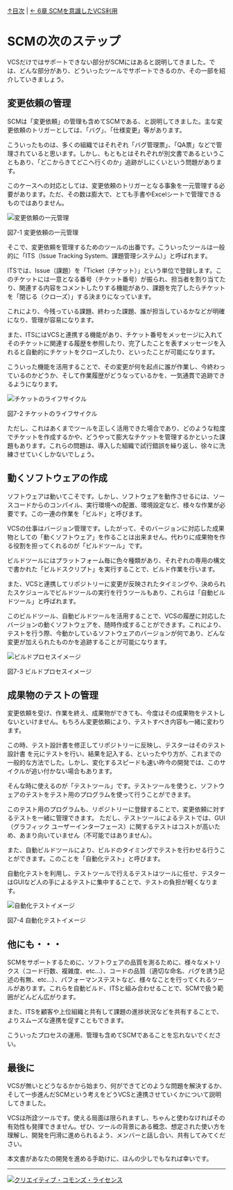 [↑目次](readme.md "目次") | [← 6章 SCMを意識したVCS利用](6.dance-with-scm.md "SCMを意識したVCS利用")

# SCMの次のステップ

VCSだけではサポートできない部分がSCMにはあると説明してきました。では、どんな部分があり、どういったツールでサポートできるのか、その一部を紹介していきましょう。

## 変更依頼の管理

SCMは「変更依頼」の管理も含めてSCMである、と説明してきました。主な変更依頼のトリガーとしては、「バグ」、「仕様変更」等があります。

こういったものは、多くの組織ではそれぞれ「バグ管理票」、「QA票」などで管理されていると思います。しかし、もともとはそれぞれが別文書であるということもあり、「どこからきてどこへ行くのか」追跡がしにくいという問題があります。

このケースへの対応としては、変更依頼のトリガーとなる事象を一元管理する必要があります。ただ、その数は膨大で、とても手書やExcelシートで管理できるものではありません。

![変更依頼の一元管理](images/chapter-7-1.jpg)

図7-1 変更依頼の一元管理

そこで、変更依頼を管理するためのツールの出番です。こういったツールは一般的に「ITS（Issue Tracking System、課題管理システム）」と呼ばれます。

ITSでは、Issue（課題）を「Ticket（チケット）」という単位で登録します。このチケットには一意となる番号（チケット番号）が振られ、担当者を割り当てたり、関連する内容をコメントしたりする機能があり、課題を完了したらチケットを「閉じる（クローズ）」する決まりになっています。

これにより、今残っている課題、終わった課題、誰が担当しているかなどが明確になり、管理が容易になります。

また、ITSにはVCSと連携する機能があり、チケット番号をメッセージに入れてそのチケットに関連する履歴を参照したり、完了したことを表すメッセージを入れると自動的にチケットをクローズしたり、といったことが可能になります。

こういった機能を活用することで、その変更が何を起点に誰が作業し、今終わっているのかどうか、そして作業履歴がどうなっているかを、一気通貫で追跡できるようになります。

![チケットのライフサイクル](images/chapter-7-2.jpg)

図7-2 チケットのライフサイクル

ただし、これはあくまでツールを正しく活用できた場合であり、どのような粒度でチケットを作成するかや、どうやって膨大なチケットを管理するかといった課題もあります。これらの問題は、導入した組織で試行錯誤を繰り返し、徐々に洗練させていくしかないでしょう。

## 動くソフトウェアの作成

ソフトウェアは動いてこそです。しかし、ソフトウェアを動作させるには、ソースコードからのコンパイル、実行環境への配置、環境設定など、様々な作業が必要です。この一連の作業を「ビルド」と呼びます。

VCSの仕事はバージョン管理です。したがって、そのバージョンに対応した成果物としての「動くソフトウェア」を作ることは出来ません。代わりに成果物を作る役割を担ってくれるのが「ビルドツール」です。

ビルドツールにはプラットフォーム毎に色々種類があり、それぞれの専用の構文で書かれた「ビルドスクリプト」を実行することで、ビルド作業を行います。

また、VCSと連携してリポジトリーに変更が反映されたタイミングや、決められたスケジュールでビルドツールの実行を行うツールもあり、これらは「自動ビルドツール」と呼ばれます。

このビルドツール、自動ビルドツールを活用することで、VCSの履歴に対応したバージョンの動くソフトウェアを、随時作成することができます。これにより、テストを行う際、今動かしているソフトウェアのバージョンが何であり、どんな変更が加えられたものかを追跡することが可能になります。

![ビルドプロセスイメージ](images/chapter-7-3.jpg)

図7-3 ビルドプロセスイメージ

## 成果物のテストの管理

変更依頼を受け、作業を終え、成果物ができても、今度はその成果物をテストしないといけません。もちろん変更依頼により、テストすべき内容も一緒に変わります。

この時、テスト設計書を修正してリポジトリーに反映し、テスターはそのテスト設計書
を元にテストを行い、結果を記入する、といったやり方が、これまでの一般的な方法でした。しかし、変化するスピードも速い昨今の開発では、このサイクルが追い付かない場合もあります。

そんな時に使えるのが「テストツール」です。テストツールを使うと、ソフトウェアのテストをテスト用のプログラムを使って行うことができます。

このテスト用のプログラムも、リポジトリーに登録することで、変更依頼に対するテストを一緒に管理できます。
ただし、テストツールによるテストでは、GUI（グラフィック ユーザーインターフェース）に関するテストはコストが高いため、あまり向いていません（不可能ではありません）。

また、自動ビルドツールにより、ビルドのタイミングでテストを行わせる行うことができます。このことを「自動化テスト」と呼びます。

自動化テストを利用し、テストツールで行えるテストはツールに任せ、テスターはGUIなど人の手によるテストに集中することで、テストの負担が軽くなります。

![自動化テストイメージ](images/chapter-7-4.jpg)

図7-4 自動化テストイメージ

## 他にも・・・

SCMをサポートするために、ソフトウェアの品質を測るために、様々なメトリクス（コード行数、複雑度、etc...）、コードの品質（適切な命名、バグを誘う記述の有無、etc...）、パフォーマンステストなど、様々なことを行ってくれるツールがあります。これらを自動ビルド、ITSと組み合わせることで、SCMで扱う範囲がどんどん広がります。

また、ITSを顧客や上位組織と共有して課題の進捗状況などを共有することで、よりスムーズな連携を促すこともできます。

こういったプロセスの運用、管理も含めてSCMであることを忘れないでください。

## 最後に

VCSが無いとどうなるかから始まり、何ができてどのような問題を解決するか、そして一歩進んだSCMという考えをどうVCSと連携させていくかについて説明してきました。

VCSは所詮ツールです。使える局面は限られますし、ちゃんと使わなければその有効性も発揮できません。ぜひ、ツールの背景にある概念、想定された使い方を理解し、開発を円滑に進められるよう、メンバーと話し合い、共有してみてください。

本文書があなたの開発を進める手助けに、ほんの少しでもなれば幸いです。

----------

<a rel="license" href="http://creativecommons.org/licenses/by-sa/3.0/deed.ja"><img alt="クリエイティブ・コモンズ・ライセンス" style="border-width:0" src="http://i.creativecommons.org/l/by-sa/3.0/88x31.png" /></a>
